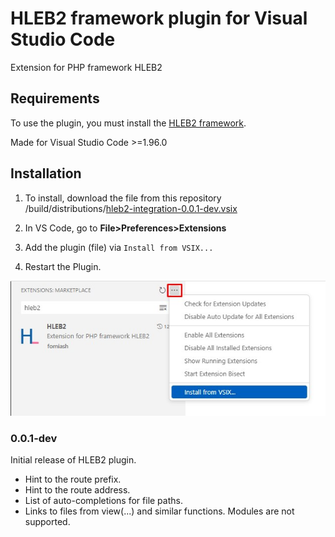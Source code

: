 # HLEB2 framework plugin for Visual Studio Code

Extension for PHP framework HLEB2


## Requirements

To use the plugin, you must install the [HLEB2 framework](https://github.com/phphleb/hleb).

Made for Visual Studio Code >=1.96.0

## Installation

1) To install, download the file from this repository /build/distributions/[hleb2-integration-0.0.1-dev.vsix](https://github.com/phphleb/hleb2-vsc-plugin/raw/refs/heads/main/build/distributions/hleb2-integration-0.0.1-dev.vsix)

2) In VS Code, go to **File>Preferences>Extensions**

3) Add the plugin (file) via `Install from VSIX...`

4) Restart the Plugin.

![install](https://raw.githubusercontent.com/phphleb/hleb2-vsc-plugin/refs/heads/main/images/extensions-load.jpg)

### 0.0.1-dev

Initial release of HLEB2 plugin.
+ Hint to the route prefix.
+ Hint to the route address.
+ List of auto-completions for file paths.
+ Links to files from view(...) and similar functions. Modules are not supported.

